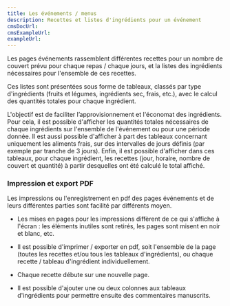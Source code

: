 ```yaml
---
title: Les événements / menus
description: Recettes et listes d'ingrédients pour un événement
cmsDocUrl: 
cmsExampleUrl:
exampleUrl: 
---
```


Les pages événements rassemblent différentes recettes pour un nombre de couvert prévu pour chaque repas / chaque jours, et la listes des ingrédients nécessaires pour l'ensemble de ces recettes.

Ces listes sont présentées sous forme de tableaux, classés par type d'ingrédients (fruits et légumes, ingrédients sec, frais, etc.), avec le calcul des quantités totales pour chaque ingrédient. 

L'objectif est de faciliter l’approvisionnement et l'économat des ingrédients. Pour cela, il est possible d'afficher les quantités totales nécessaires de chaque ingrédients sur l'ensemble de l'événement ou pour une période donnée. Il est aussi possible d'afficher à part des tableaux concernant uniquement les aliments frais, sur des intervalles de jours définis (par exemple par tranche de 3 jours). 
Enfin, il est possible d'afficher dans ces tableaux, pour chaque ingrédient, les recettes (jour, horaire, nombre de couvert et quantité) à partir desquelles ont été calculé le total affiché.


<!-- {{< gallery-slider dir="/images/documentation/slide/event1/" >}} -->


### Impression et export PDF

Les impressions ou l'enregistrement en pdf des pages événements et de leurs différentes parties sont facilité par différents moyen.

- Les mises en pages pour les impressions diffèrent de ce qui s'affiche à l'écran : les éléments inutiles sont retirés, les pages sont misent en noir et blanc, etc.

- Il est possible d'imprimer / exporter en pdf, soit l'ensemble de la page (toutes les recettes et/ou tous les tableaux d'ingrédients), ou chaque recette / tableau d'ingrédient individuellement.

- Chaque recette débute sur une nouvelle page.

- Il est possible d'ajouter une ou deux colonnes aux tableaux d'ingrédients pour permettre ensuite des commentaires manuscrits.

<!-- {{< gallery-slider dir="/images/documentation/slide/event-print/" >}} -->

